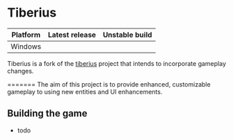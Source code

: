 # Tiberius

| Platform | Latest release | Unstable build |
|----------|----------------|----------------|
| Windows  | | |

Tiberius is a fork of the [tiberius](https://github.com/Keriew/tiberius) project that intends to incorporate gameplay changes.

=======
The aim of this project is to provide enhanced, customizable gameplay to using new entities and UI enhancements.

## Building the game
- todo
